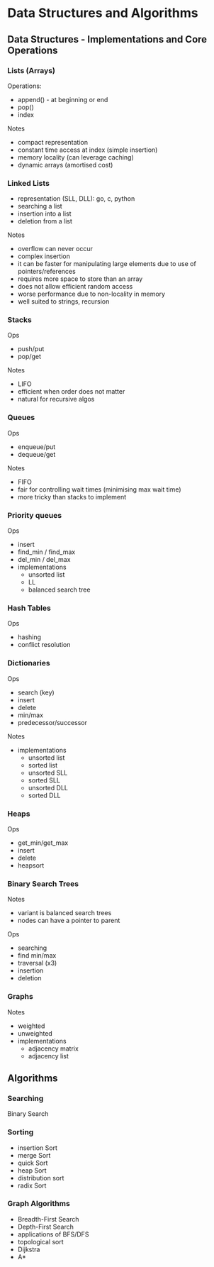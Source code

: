 # Data Structures and Algorithms

## Data Structures - Implementations and Core Operations

### Lists (Arrays)

Operations:

- append() - at beginning or end
- pop()
- index

Notes

- compact representation
- constant time access at index (simple insertion)
- memory locality (can leverage caching)
- dynamic arrays (amortised cost)


### Linked Lists

- representation (SLL, DLL): go, c, python
- searching a list
- insertion into a list
- deletion from a list

Notes

- overflow can never occur
- complex insertion
- it can be faster for manipulating large elements due to use of pointers/references
- requires more space to store than an array
- does not allow efficient random access
- worse performance due to non-locality in memory
- well suited to strings, recursion 

### Stacks

Ops
- push/put
- pop/get

Notes
- LIFO
- efficient when order does not matter
- natural for recursive algos

### Queues 

Ops
- enqueue/put
- dequeue/get

Notes
- FIFO
- fair for controlling wait times (minimising max wait time)
- more tricky than stacks to implement

### Priority queues

Ops
- insert
- find_min / find_max
- del_min / del_max
- implementations
  - unsorted list
  - LL
  - balanced search tree

### Hash Tables

Ops
- hashing
- conflict resolution

### Dictionaries

Ops
- search (key)
- insert 
- delete
- min/max
- predecessor/successor

Notes
- implementations
  - unsorted list
  - sorted list
  - unsorted SLL
  - sorted SLL
  - unsorted DLL
  - sorted DLL
  
### Heaps 

Ops
- get_min/get_max
- insert
- delete 
- heapsort

### Binary Search Trees

Notes
- variant is balanced search trees
- nodes can have a pointer to parent

Ops
- searching
- find min/max
- traversal (x3)
- insertion
- deletion

### Graphs

Notes
- weighted
- unweighted
- implementations
  - adjacency matrix
  - adjacency list

## Algorithms

### Searching

Binary Search

### Sorting

- insertion Sort
- merge Sort
- quick Sort
- heap Sort
- distribution sort
- radix Sort

### Graph Algorithms

- Breadth-First Search
- Depth-First Search
- applications of BFS/DFS
- topological sort
- Dijkstra
- A*
